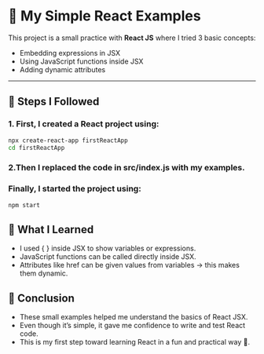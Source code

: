 # 🌱 My Simple React Examples

This project is a small practice with **React JS** where I tried 3 basic concepts:
- Embedding expressions in JSX
- Using JavaScript functions inside JSX
- Adding dynamic attributes

---

## 🚀 Steps I Followed

### 1. First, I created a React project using:
  ```bash
  npx create-react-app firstReactApp
  cd firstReactApp
  ```
### 2.Then I replaced the code in src/index.js with my examples.

### Finally, I started the project using:
```bash
npm start
```

## 📝 What I Learned

- I used { } inside JSX to show variables or expressions.
- JavaScript functions can be called directly inside JSX.
- Attributes like href can be given values from variables → this makes them dynamic.

## 🎯 Conclusion

- These small examples helped me understand the basics of React JSX.
- Even though it’s simple, it gave me confidence to write and test React code.
- This is my first step toward learning React in a fun and practical way 🚀.
